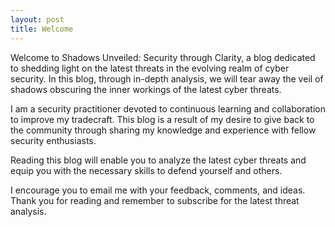 ```yaml
---
layout: post
title: Welcome
---
```


Welcome to Shadows Unveiled: Security through Clarity, a blog dedicated to shedding light on the latest threats in the evolving realm of cyber security. In this blog, through in-depth analysis, we will tear away the veil of shadows obscuring the inner workings of the latest cyber threats.

I am a security practitioner devoted to continuous learning and collaboration to improve my tradecraft. This blog is a result of my desire to give back to the community through sharing my knowledge and experience with fellow security enthusiasts.

Reading this blog will enable you to analyze the latest cyber threats and equip you with the necessary skills to defend yourself and others.

I encourage you to email me with your feedback, comments, and ideas. Thank you for reading and remember to subscribe for the latest threat analysis.